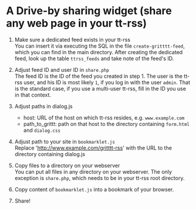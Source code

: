 # A Drive-by sharing widget (share any web page in your tt-rss)

1. Make sure a dedicated feed exists in your tt-rss<br/>
   You can insert it via executing the SQL in the file `create-gritttt-feed`, which you can find in the main directory. After creating the dedicated feed, look up the table `ttrss_feeds` and take note of the feed's ID.

2. Adjust feed ID and user ID in `share.php`<br/> 
   The feed ID is the ID of the feed you created in step 1. The user is the tt-rss user, and his ID is most likely `1`, if you log in with the user `admin`. That is the standard case, if you use a multi-user tt-rss, fill in the ID you use in that context. 

4. Adjust paths in dialog.js<br/>
   * host: URL of the host on which tt-rss resides, e.g. `www.example.com`
   * path_to_grittt: path on that host to the directory containing `form.html` and `dialog.css` 

5. Adjust path to your site in `bookmarklet.js`<br/>
   Replace 'http://www.example.com/gritttt-rss' with the URL to the directory containing dialog.js

3. Copy files to a directory on your webserver<br/>
   You can put all files in any directory on your webserver. The only exception is `share.php`, which needs to be in your tt-rss root directory.
   
6. Copy content of `bookmarklet.js` into a bookmark of your browser.

7. Share!
